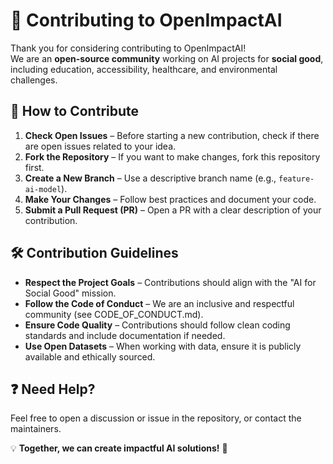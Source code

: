 # 🚀 Contributing to OpenImpactAI

Thank you for considering contributing to OpenImpactAI!  
We are an **open-source community** working on AI projects for **social good**, including education, accessibility, healthcare, and environmental challenges.

## 📌 How to Contribute

1. **Check Open Issues** – Before starting a new contribution, check if there are open issues related to your idea.
2. **Fork the Repository** – If you want to make changes, fork this repository first.
3. **Create a New Branch** – Use a descriptive branch name (e.g., `feature-ai-model`).
4. **Make Your Changes** – Follow best practices and document your code.
5. **Submit a Pull Request (PR)** – Open a PR with a clear description of your contribution.

## 🛠 Contribution Guidelines

- **Respect the Project Goals** – Contributions should align with the "AI for Social Good" mission.
- **Follow the Code of Conduct** – We are an inclusive and respectful community (see CODE_OF_CONDUCT.md).
- **Ensure Code Quality** – Contributions should follow clean coding standards and include documentation if needed.
- **Use Open Datasets** – When working with data, ensure it is publicly available and ethically sourced.

## ❓ Need Help?
Feel free to open a discussion or issue in the repository, or contact the maintainers.

💡 **Together, we can create impactful AI solutions!** 🚀
